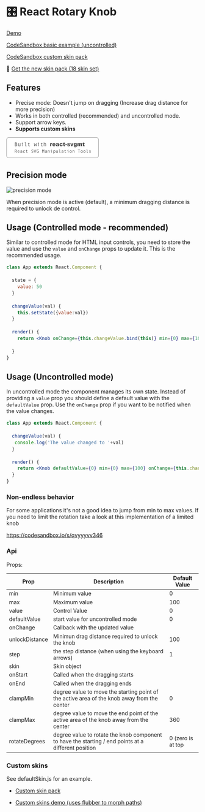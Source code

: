 # 🎛 React Rotary Knob

[Demo](https://hugozap.github.io/react-rotary-knob/storybook)

[CodeSandbox basic example (uncontrolled)](https://codesandbox.io/s/xo0z2kkqq)

[CodeSandbox custom skin pack](https://codesandbox.io/s/6w9vqn0x3w)

💙  [Get the new skin pack (18 skin set)](https://github.com/hugozap/react-rotary-knob-skin-pack)

## Features

- Precise mode: Doesn't jump on dragging (Increase drag distance for more precision)
- Works in both controlled (recommended) and uncontrolled mode.
- Support arrow keys.
- **Supports custom skins**

<a href="https://github.com/hugozap/react-svgmt"> <img src="builtwith-svgmt.png"> </a>


## Precision mode

![precision mode](http://hugozap.github.io/react-rotary-knob/img/knob-basic2.gif)

When precision mode is active (default), a minimum dragging distance
is required to unlock de control. 

## Usage (Controlled mode - recommended)

Similar to controlled mode for HTML input controls,
you need to store the value and use the `value` and `onChange`
props to update it. This is the recommended usage.

```jsx
class App extends React.Component {

  state = {
    value: 50
  }

  changeValue(val) {
    this.setState({value:val})
  }

  render() {
    return <Knob onChange={this.changeValue.bind(this)} min={0} max={100} value={this.state.value}/>
     
  }
}
```

## Usage (Uncontrolled mode)

In uncontrolled mode the component manages its own state.
Instead of providing a `value` prop you should define a default value
with the `defaultValue` prop. Use the `onChange` prop if you want to
be notified when the value changes.

```jsx
class App extends React.Component {

  changeValue(val) {
   console.log('The value changed to '+val)
  }

  render() {
    return <Knob defaultValue={0} min={0} max={100} onChange={this.changeValue.bind(this)}  />
  }
}
```
### Non-endless behavior

For some applications it's not a good idea to jump from min to max values.
If you need to limit the rotation take a look at this implementation of a limited knob

https://codesandbox.io/s/qvyyyvv346


### Api

Props:

| Prop | Description | Default Value |
|-----|--------------|----|
| min | Minimum value| 0 |
| max | Maximum value| 100 |
| value | Control Value | 0 |
| defaultValue | start value for uncontrolled mode | 0 |
| onChange | Callback with the updated value | |
| unlockDistance | Minimun drag distance required to unlock the knob | 100 |
| step | the step distance (when using the keyboard arrows) | 1 |
| skin | Skin object| |
| onStart | Called when the dragging starts |
| onEnd | Called when the dragging ends |
| clampMin | degree value to move the starting point of the active area of the knob away from the center | 0 |
| clampMax | degree value to move the end point of the active area of the knob away from the center | 360 |
| rotateDegrees | degree value to rotate the knob component to have the starting / end points at a different position | 0 (zero is at top |




### Custom skins

See defaultSkin.js for an example.

- [Custom skin pack](https://github.com/hugozap/react-rotary-knob-skin-pack)

- [Custom skins demo (uses flubber to morph paths)](https://hugozap.github.io/react-rotary-knob-custom-skins-demo/)


